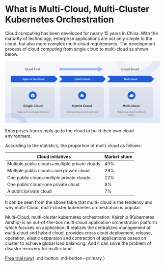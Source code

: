 # What is Multi-Cloud, Multi-Cluster Kubernetes Orchestration

Cloud computing has been developed for nearly 15 years in China. With the maturity of technology, enterprise applications are not only simple to the cloud, but also more complex multi-cloud requirements. The development process of cloud computing from single cloud to multi-cloud as shown below.

![Single cloud to multi-cloud](../images/Single-cloud-to-multi-cloud.png)

Enterprises from simply go to the cloud to build their own cloud environment.

According to the statistics, the proportion of multi-cloud as follows:

| Cloud Initiatives                              | Market share |
| ---------------------------------------------- | ------------ |
| Multiple public clouds+multiple private clouds | 43%          |
| Multiple public clouds+one private cloud       | 29%          |
| One public cloud+multiple private clouds       | 12%          |
| One public cloud+one private cloud             | 9%           |
| A public/private cloud                   | 7%           |

It can be seen from the above table that multi- cloud is the tendency and why multi-Cloud, multi-cluster kubernetes orchestration is popular.

Multi-Cloud, multi-cluster kubernetes orchestration: Kairship (Kubernetes Airship) is an out-of-the-box  multi-cloud application orchestration platform which focuses on application. It realizes the centralized management of multi-cloud and hybrid cloud,  provides cross cloud deployment, release, operation, elastic expansion and contraction of applications based on cluster to achieve global load balancing. And it can solve the problem of disaster recovery for multi-cloud.

[Free trial now](../../dce/license0.md){ .md-button .md-button--primary }
